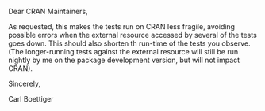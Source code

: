 Dear CRAN Maintainers,

As requested, this makes the tests run on CRAN less fragile, avoiding possible errors when the external resource accessed by several of the tests goes down. This should also shorten th run-time of the tests you observe. (The longer-running tests against the external resource will still be run nightly by me on the package development version, but will not impact CRAN).

Sincerely,

Carl Boettiger

